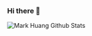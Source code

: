 ### Hi there 👋

![Mark Huang Github Stats](https://github-readme-stats.vercel.app/api?username=MarkHershey&show_icons=true&count_private=true&theme=graywhite)


<!--
**MarkHershey/MarkHershey** is a ✨ _special_ ✨ repository because its `README.md` (this file) appears on your GitHub profile.

Here are some ideas to get you started:

- 🔭 I’m currently working on ...
- 🌱 I’m currently learning ...
- 👯 I’m looking to collaborate on ...
- 🤔 I’m looking for help with ...
- 💬 Ask me about ...
- 📫 How to reach me: ...
- 😄 Pronouns: ...
- ⚡ Fun fact: ...
-->
